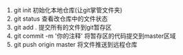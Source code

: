 1. git init 初始化本地仓库(让git掌管文件夹)
2. git status 查看改仓库中的文件状态
3. git add .   提交所有的文件到git暂存区
4. git commit -m '你的注释' 将暂存区的代码提交到master区域
5. git push origin master 将文件推送到远程仓库